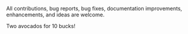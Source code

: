 
All contributions, bug reports, bug fixes, documentation improvements, enhancements, and ideas are welcome.

Two avocados for 10 bucks!
